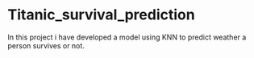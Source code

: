 # Titanic_survival_prediction
In this project i have developed a model using KNN to predict weather a person survives or not.

